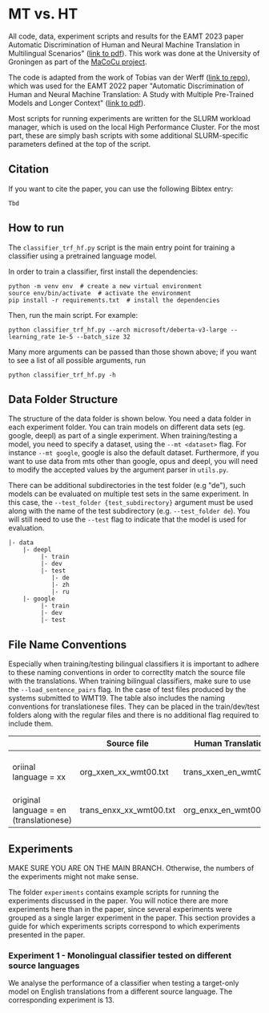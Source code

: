 # MT vs. HT

All code, data, experiment scripts and results for the EAMT 2023 paper Automatic Discrimination of Human and Neural
Machine Translation in Multilingual Scenarios" ([link to pdf](tbd)).
This work was done at the University of Groningen as part of the 
[MaCoCu project](https://macocu.eu/).

The code is adapted from the work of Tobias van der Werff ([link to repo](https://github.com/tobiasvanderwerff/HT-vs-MT)), which was used for the EAMT 2022 paper "Automatic
Discrimination of Human and Neural Machine Translation: A Study with Multiple
Pre-Trained Models and Longer Context" ([link to pdf](https://aclanthology.org/2022.eamt-1.19/)).

Most scripts for running experiments are written for the SLURM workload manager, which
is used on the local High Performance Cluster. For the most part, these are simply bash
scripts with some additional SLURM-specific parameters defined at the top of the script.

## Citation
If you want to cite the paper, you can use the following Bibtex entry: 

```
Tbd
```

## How to run
The `classifier_trf_hf.py` script is the main entry point for training a classifier
using a pretrained language model.

In order to train a classifier, first install the dependencies:

```shell
python -m venv env  # create a new virtual environment
source env/bin/activate  # activate the environment
pip install -r requirements.txt  # install the dependencies
```

Then, run the main script. For example:

```shell
python classifier_trf_hf.py --arch microsoft/deberta-v3-large --learning_rate 1e-5 --batch_size 32
```

Many more arguments can be passed than those shown above; if you want to see a list of
all possible arguments, run

```shell
python classifier_trf_hf.py -h
```

## Data Folder Structure

The structure of the data folder is shown below. You need a data folder in each experiment folder. You can train models on different data sets (eg. google, deepl) as part of a single experiment. When training/testing a model, you need to specify a dataset, using the `--mt <dataset>` flag. For instance `--mt google`, google is also the default dataset. Furthermore, if you want to use data from mts other than google, opus and deepl, you will need to modify the accepted values by the argument parser in `utils.py`.

There can be additional subdirectories in the test folder (e.g "de"), such models can be evaluated on multiple test sets in the same experiment. In this case, the `--test_folder {test_subdirectory}` argument must be used along with the name of the test subdirectory (e.g. `--test_folder de`). You will still need to use the `--test` flag to indicate that the model is used for evaluation.

```
|- data
    |- deepl
         |- train
         |- dev
         |- test
            |- de
            |- zh
            |- ru
    |- google
         |- train
         |- dev
         |- test
```

## File Name Conventions

Especially when training/testing bilingual classifiers it is important to adhere to these naming conventions in order to correctlty match the source file with the translations. When training bilingual classifiers, make sure to use the `--load_sentence_pairs` flag. In the case of test files produced by the systems submitted to WMT19. The table also includes the naming conventions for translationese files. They can be placed in the train/dev/test folders along with the regular files and there is no additional flag required to include them. 

|                                    	| Source file             	| Human Translation       	| Machine Translation                                                                                                           	|
|------------------------------------	|-------------------------	|-------------------------	|-------------------------------------------------------------------------------------------------------------------------------	|
| oriinal language = xx                     	| org_xxen_xx_wmt00.txt   	| trans_xxen_en_wmt00.txt 	| org_xxen_xx_wmt00.txt.en.google<br>org_xxen_xx_wmt00.txt.deepl.en<br>org_xxen_xx_wmt00.opus.en<br>org_xxen_xx_wmt00.wmt 	|
| original language = en<br>(translationese) 	| trans_enxx_xx_wmt00.txt 	| org_enxx_en_wmt00.txt   	| trans_enxx_xx_wmt00.txt.en.google<br>trans_enxx_xx_wmt00.txt.deepl.en<br>trans_enxx_xx_wmt00.opus.en                          	|



## Experiments

MAKE SURE YOU ARE ON THE MAIN BRANCH. Otherwise, the numbers of the experiments might not make sense.

The folder `experiments` contains example scripts for running the experiments discussed in the paper. You will notice there are more experiments here than in the paper, since several experiments were grouped as a single larger experiment in the paper. This section provides a guide for which experiments scripts correspond to which experiments presented in the paper.

### Experiment 1 - Monolingual classifier tested on different source languages

We analyse the performance of a classifier when testing a target-only model on English translations from a different source language. The corresponding experiment is 13.